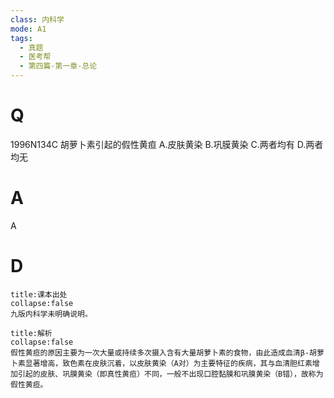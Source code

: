 ```yaml
---
class: 内科学
mode: A1
tags:
  - 真题
  - 医考帮
  - 第四篇-第一章-总论
---
```


# Q
1996N134C 胡萝卜素引起的假性黄疸
A.皮肤黄染
B.巩膜黄染
C.两者均有
D.两者均无

# A
A
# D
```ad-note
title:课本出处
collapse:false
九版内科学未明确说明。
```

```ad-summary
title:解析
collapse:false
假性黄疸的原因主要为一次大量或持续多次摄入含有大量胡萝卜素的食物，由此造成血清β-胡萝卜素显著增高，致色素在皮肤沉着，以皮肤黄染（A对）为主要特征的疾病，其与血清胆红素增加引起的皮肤、巩膜黄染（即真性黄疸）不同，一般不出现口腔黏膜和巩膜黄染（B错），故称为假性黄疸。
```

